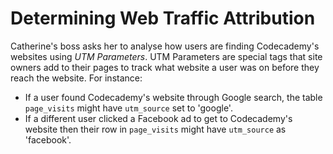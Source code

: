 # Determining Web Traffic Attribution

Catherine's boss asks her to analyse how users are finding Codecademy's websites using *UTM Parameters*. UTM Parameters are special tags that site owners add to their pages to track what website a user was on before they reach the website. For instance:

- If a user found Codecademy's website through Google search, the table `page_visits` might have `utm_source` set to 'google'.
- If a different user clicked a Facebook ad to get to Codecademy's website then their row in `page_visits` might have `utm_source` as 'facebook'.
